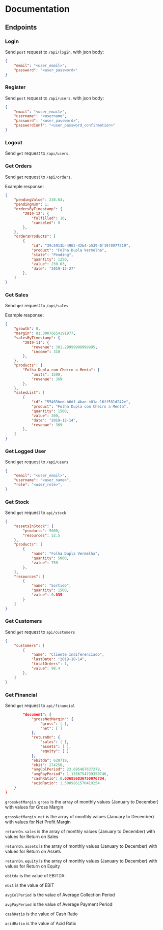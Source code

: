 # Documentation

## Endpoints

### Login

Send `post` request to `/api/login`, with json body:

```json
{
    "email": "<user_email>",
    "password": "<user_password>"
}
```

### Register

Send `post` request to `/api/users`, with json body:

```json
{
    "email": "<user_email>",
    "username": "<username",
    "password": "<user_password>",
    "passwordConf": "<user_password_confirmation>"
}
```

### Logout

Send `get` request to `/api/users`.

### Get Orders

Send `get` request to `/api/orders`.

Example response:

```json
{
    "pendingValue": 230.63,
    "pendingNum": 1,
    "ordersByTimestamp": {
        "2019-12": {
            "fulfilled": 16,
            "canceled": 0
        },
    },
    "ordersProducts": [
        {
            "id": "39c5913b-4962-42b4-b539-0f19f0977219",
            "product": "Folha Dupla Vermelha",
            "state": "Pending",
            "quantity": 1250,
            "value": 230.63,
            "date": "2019-12-27"
        },
    ]
}
```

### Get Sales

Send `get` request to `/api/sales`.

Example response:

```json
{
    "growth": 0,
    "margin": 81.30076654191977,
    "salesByTimestamp": {
        "2019-11": {
            "revenue": 381.29999999999995,
            "income": 310
        },
    },
    "products": {
        "Folha Dupla com Cheiro a Menta": {
            "units": 1500,
            "revenue": 369
        },
    },
    "salesList": [
        {
            "id": "55403bed-b6df-4bae-b01a-16ff581d242e",
            "product": "Folha Dupla com Cheiro a Menta",
            "quantity": 1500,
            "value": 300,
            "date": "2019-12-14",
            "revenue": 369
        },
    ]
}
```

### Get Logged User

Send `get` request to `/api/users`

```json
{
    "email": "<user_email>",
    "username": "<user_name>",
    "role": "<user_role>",
}
```

### Get Stock

Send `get` request to `api/stock`

```json
{
    "assetsInStock": {
        "products": 5000,
        "resources": 52.5
    },
    "products": [
        {
            "name": "Folha Dupla Vermelha",
            "quantity": 5000,
            "value": 750
        },
    ],
    "resources": [
        {
            "name": "Sortido",
            "quantity": 1500,
            "value": 0.035
        }
    ]
}
```

### Get Customers

Send `get` request to `api/customers`

```json
{
    "customers": [
        {
            "name": "Cliente Indiferenciado",
            "lastDate": "2019-10-14",
            "totalOrders": 1,
            "value": 98.4
        },
    ]
}
```

### Get Financial

Send `get` request to `api/financial`

```json
        "document": {
            "grossNetMargin": {
                "gross": [ ],
                "net": [ ]
            },
            "returnOn": {
                "sales": [ ],
                "assets": [ ],
                "equity": [ ]
            },
            "ebitda": 620719,
            "ebit": 274256,
            "avgColPeriod": 23.695467637278,
            "avgPayPeriod": 1.1356754799350746,
            "cashRatio": 0.036856836750076734,
            "acidRatio": 1.5089861570419254
    }
}
```

`grossNetMargin.gross` is the array of monthly values (January to December) with values for Gross Margin

`grossNetMargin.net` is the array of monthly values (January to December) with values for Net Profit Margin

`returnOn.sales` is the array of monthly values (January to December) with values for Return on Sales

`returnOn.assets` is the array of monthly values (January to December) with values for Return on Assets

`returnOn.equity` is the array of monthly values (January to December) with values for Return on Equity

`ebitda` is the value of EBITDA 

`ebit` is the value of EBIT 

`avgColPeriod` is the value of Average Collection Period

`avgPayPeriod` is the value of Average Payment Period

`cashRatio` is the value of Cash Ratio

`acidRatio` is the value of Acid Ratio